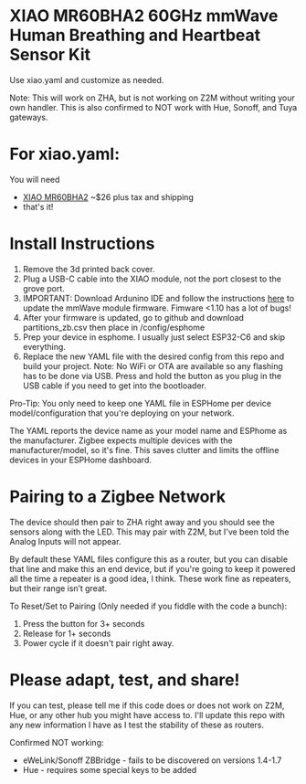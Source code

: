 
# XIAO MR60BHA2 60GHz mmWave Human Breathing and Heartbeat Sensor Kit
Use xiao.yaml and customize as needed.

Note: This will work on ZHA, but is not working on Z2M without writing your own handler.
This is also confirmed to NOT work with Hue, Sonoff, and Tuya gateways.

# For xiao.yaml:
You will need
* [XIAO MR60BHA2](https://www.amazon.com/dp/B0F3CCM5P6?ref=ppx_yo2ov_dt_b_fed_asin_title) ~$26 plus tax and shipping
* that's it!

# Install Instructions
1. Remove the 3d printed back cover.
2. Plug a USB-C cable into the XIAO module, not the port closest to the grove port.
3. IMPORTANT: Download Ardunino IDE and follow the instructions [here](https://wiki.seeedstudio.com/getting_started_with_mr60bha2_mmwave_kit/#module-firmware-upgrade) to update the mmWave module firmware. Fimware <1.10 has a lot of bugs! 
4. After your firmware is updated, go to github and download partitions_zb.csv then place in /config/esphome
5. Prep your device in esphome. I usually just select ESP32-C6 and skip everything.
6. Replace the new YAML file with the desired config from this repo and build your project. Note: No WiFi or OTA are available so any flashing has to be done via USB. Press and hold the button as you plug in the USB cable if you need to get into the bootloader.

Pro-Tip: You only need to keep one YAML file in ESPHome per device model/configuration that you're deploying on your network.

The YAML reports the device name as your model name and ESPhome as the manufacturer. Zigbee expects multiple devices with the manufacturer/model, so it's fine. This saves clutter and limits the offline devices in your ESPHome dashboard.

# Pairing to a Zigbee Network
The device should then pair to ZHA right away and you should see the sensors along with the LED. This may pair with Z2M, but I've been told the Analog Inputs will not appear. 

By default these YAML files configure this as a router, but you can disable that line and make this an end device, but if you're going to keep it powered all the time a repeater is a good idea, I think. These work fine as repeaters, but their range isn’t great.

To Reset/Set to Pairing (Only needed if you fiddle with the code a bunch):

1. Press the button for 3+ seconds
2. Release for 1+ seconds
3. Power cycle if it doesn't pair right away.

# Please adapt, test, and share!
If you can test, please tell me if this code does or does not work on Z2M, Hue, or any other hub you might have access to. I'll update this repo with any new information I have as I test the stability of these as routers.

Confirmed NOT working:
* eWeLink/Sonoff ZBBridge - fails to be discovered on versions 1.4-1.7
* Hue - requires some special keys to be added
